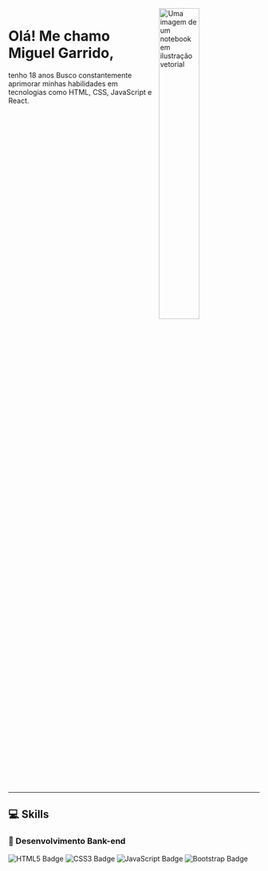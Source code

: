 <img align="right" alt="Uma imagem de um notebook em ilustração vetorial" width="40%" src="https://w7.pngwing.com/pngs/650/298/png-transparent-front-end-web-development-web-developer-front-and-back-ends-software-developer-developer-gadget-electronics-web-application-thumbnail.png">

# Olá! Me chamo Miguel Garrido,
tenho 18 anos Busco constantemente aprimorar minhas habilidades em tecnologias como HTML, CSS, JavaScript e React.

<br clear="both">

---

## 💻 Skills

### 👾 Desenvolvimento Bank-end

<img src="https://img.shields.io/badge/HTML5-E34F26?style=for-the-badge&logo=html5&logoColor=white" alt="HTML5 Badge"> 
<img src="https://img.shields.io/badge/CSS3-1572B6?style=for-the-badge&logo=css3&logoColor=white" alt="CSS3 Badge"> 
<img src="https://img.shields.io/badge/JavaScript-F7DF1E?style=for-the-badge&logo=javascript&logoColor=black" alt="JavaScript Badge"> 
<img src="https://img.shields.io/badge/Bootstrap-563D7C?style=for-the-badge&logo=bootstrap&logoColor=white" alt="Bootstrap Badge">
